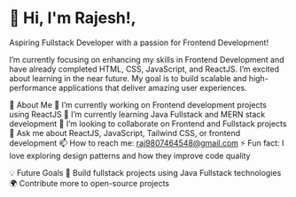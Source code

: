 <h1>👋 Hi, I'm Rajesh!,</h1>
Aspiring Fullstack Developer with a passion for Frontend Development!

I’m currently focusing on enhancing my skills in Frontend Development and have already completed HTML, CSS, JavaScript, and ReactJS. I’m excited about learning in the near future. My goal is to build scalable and high-performance applications that deliver amazing user experiences.

🚀 About Me
🔭 I’m currently working on Frontend development projects using ReactJS
🌱 I’m currently learning Java Fullstack and MERN stack development
👯 I’m looking to collaborate on Frontend and Fullstack projects
💬 Ask me about ReactJS, JavaScript, Tailwind CSS, or frontend development
📫 How to reach me: raj9807464548@gmail.com
⚡ Fun fact: I love exploring design patterns and how they improve code quality

💡 Future Goals
🚀 Build fullstack projects using Java Fullstack technologies
🌍 Contribute more to open-source projects

<!---
Rajeshsharma-123/Rajeshsharma-123 is a ✨ special ✨ repository because its `README.md` (this file) appears on your GitHub profile.
You can click the Preview link to take a look at your changes.
--->
